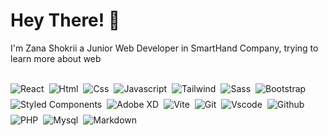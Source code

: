 # Hey There! 👋

I'm Zana Shokrii a Junior Web Developer in SmartHand Company, trying to learn more about web

<br />

<div style='display: flex; gap: 8px; flex-wrap: wrap;'>
<img alt="React" title="React" src="https://skillicons.dev/icons?i=react" />

<img alt="Html" title="Html" src="https://skillicons.dev/icons?i=html" />

<img alt="Css" title="Css" src="https://skillicons.dev/icons?i=css" />

<img alt="Javascript" title="Javascript" src="https://skillicons.dev/icons?i=js" />

<img alt="Tailwind" title="Tailwind" src="https://skillicons.dev/icons?i=tailwind" />

<img alt="Sass" title="Sass" src="https://skillicons.dev/icons?i=sass" />

<img alt="Bootstrap" title="Bootstrap" src="https://skillicons.dev/icons?i=bootstrap" />

<img alt="Styled Components" title="Styled Components" src="https://skillicons.dev/icons?i=styledcomponents" />

<img alt="Adobe XD" title="Adobe XD" src="https://skillicons.dev/icons?i=xd" />

<img alt="Vite" title="Vite" src="https://skillicons.dev/icons?i=vite" />

<img alt="Git" title="Git" src="https://skillicons.dev/icons?i=git" />

<img alt="Vscode" title="Vscode" src="https://skillicons.dev/icons?i=vscode" />

<img alt="Github" title="Github" src="https://skillicons.dev/icons?i=github" />

<img alt="PHP" title="PHP" src="https://skillicons.dev/icons?i=php" />

<img alt="Mysql" title="Mysql" src="https://skillicons.dev/icons?i=mysql" />

<img alt="Markdown" title="Markdown" src="https://skillicons.dev/icons?i=md" />
</div>
